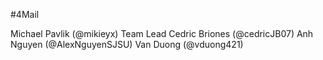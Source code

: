 #4Mail

Michael Pavlik (@mikieyx) Team Lead
Cedric Briones (@cedricJB07)
Anh Nguyen (@AlexNguyenSJSU)
Van Duong (@vduong421)
